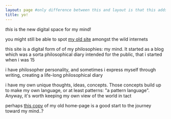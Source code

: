 ```yaml
---
layout: page #only difference between this and layout is that this adds a h2
title: yo!
---
```


<!-- yo -->

*this* is the new digital space for my mind!

you might still be able to spot [my old site](https://www.rahilpatel.com) amongst the wild internets

this site is a digital form of of my philosophies: my mind. It started as a blog which was a sorta philosophical diary intended for the public, that i started when i was 15

i have philosopher personality, and sometimes i express myself through writing, creating a life-long philosophical diary

i have my own unique thoughts, ideas, concepts. Those concepts build up to make my own language, or at least patterns: "a pattern language". Anyway, it's worth keeping my own view of the world in tact

perhaps [this copy](/herro) of my old home-page is a good start to the journey toward my mind..?
